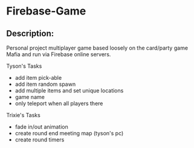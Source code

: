 # Firebase-Game

Description:
-----------
Personal project multiplayer game based loosely on the card/party game Mafia and run via Firebase online servers.

Tyson's Tasks
- add item pick-able
- add item random spawn
- add multiple items and set unique locations
- game name
- only teleport when all players there


Trixie's Tasks
- fade in/out animation
- create round end meeting map (tyson's pc)
- create round timers

